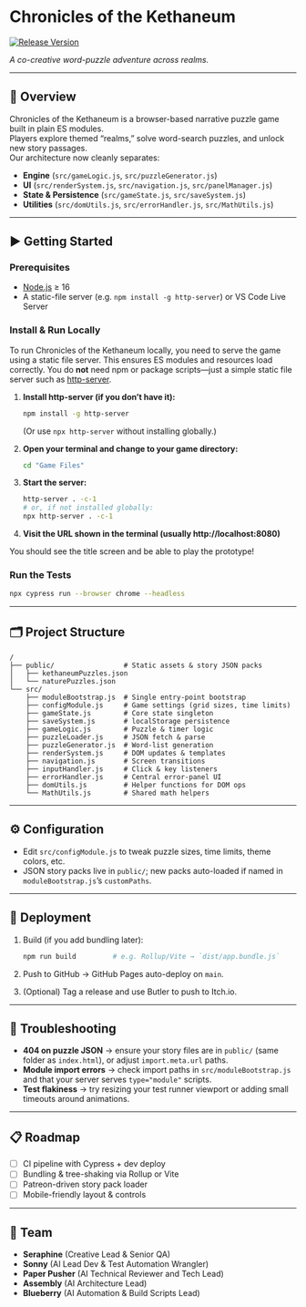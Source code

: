 # Chronicles of the Kethaneum

[![Release Version](https://img.shields.io/github/v/release/your-org/your-repo)](https://github.com/your-org/your-repo/releases)

*A co-creative word-puzzle adventure across realms.*

---

## 📖 Overview

Chronicles of the Kethaneum is a browser-based narrative puzzle game built in plain ES modules.  
Players explore themed “realms,” solve word-search puzzles, and unlock new story passages.  
Our architecture now cleanly separates:

- **Engine** (`src/gameLogic.js`, `src/puzzleGenerator.js`)  
- **UI** (`src/renderSystem.js`, `src/navigation.js`, `src/panelManager.js`)  
- **State & Persistence** (`src/gameState.js`, `src/saveSystem.js`)  
- **Utilities** (`src/domUtils.js`, `src/errorHandler.js`, `src/MathUtils.js`)  

---

## ▶️ Getting Started

### Prerequisites

- [Node.js](https://nodejs.org/) ≥ 16  
- A static-file server (e.g. `npm install -g http-server`) or VS Code Live Server  

### Install & Run Locally

To run Chronicles of the Kethaneum locally, you need to serve the game using a static file server. This ensures ES modules and resources load correctly. You do **not** need npm or package scripts—just a simple static file server such as [http-server](https://www.npmjs.com/package/http-server).

1. **Install http-server (if you don’t have it):**
   ```bash
   npm install -g http-server
   ```
   (Or use `npx http-server` without installing globally.)

2. **Open your terminal and change to your game directory:**
   ```bash
   cd "Game Files"
   ```

3. **Start the server:**
   ```bash
   http-server . -c-1
   # or, if not installed globally:
   npx http-server . -c-1
   ```

4. **Visit the URL shown in the terminal (usually http://localhost:8080)**

You should see the title screen and be able to play the prototype!

### Run the Tests

```bash
npx cypress run --browser chrome --headless
```

---

## 🗂️ Project Structure

```
/
├── public/                 # Static assets & story JSON packs
│   ├── kethaneumPuzzles.json
│   └── naturePuzzles.json
└── src/
    ├── moduleBootstrap.js  # Single entry-point bootstrap
    ├── configModule.js     # Game settings (grid sizes, time limits)
    ├── gameState.js        # Core state singleton
    ├── saveSystem.js       # localStorage persistence
    ├── gameLogic.js        # Puzzle & timer logic
    ├── puzzleLoader.js     # JSON fetch & parse
    ├── puzzleGenerator.js  # Word-list generation
    ├── renderSystem.js     # DOM updates & templates
    ├── navigation.js       # Screen transitions
    ├── inputHandler.js     # Click & key listeners
    ├── errorHandler.js     # Central error-panel UI
    ├── domUtils.js         # Helper functions for DOM ops
    └── MathUtils.js        # Shared math helpers
```

---

## ⚙️ Configuration

* Edit `src/configModule.js` to tweak puzzle sizes, time limits, theme colors, etc.
* JSON story packs live in `public/`; new packs auto-loaded if named in `moduleBootstrap.js`’s `customPaths`.

---

## 🚀 Deployment

1. Build (if you add bundling later):

   ```bash
   npm run build         # e.g. Rollup/Vite → `dist/app.bundle.js`
   ```
2. Push to GitHub → GitHub Pages auto-deploy on `main`.
3. (Optional) Tag a release and use Butler to push to Itch.io.

---

## 🔧 Troubleshooting

* **404 on puzzle JSON** → ensure your story files are in `public/` (same folder as `index.html`), or adjust `import.meta.url` paths.
* **Module import errors** → check import paths in `src/moduleBootstrap.js` and that your server serves `type="module"` scripts.
* **Test flakiness** → try resizing your test runner viewport or adding small timeouts around animations.

---

## 📋 Roadmap

* [ ] CI pipeline with Cypress + dev deploy
* [ ] Bundling & tree-shaking via Rollup or Vite
* [ ] Patreon-driven story pack loader
* [ ] Mobile-friendly layout & controls

---

## 👥 Team

* **Seraphine** (Creative Lead & Senior QA)
* **Sonny** (AI Lead Dev & Test Automation Wrangler)
* **Paper Pusher** (AI Technical Reviewer and Tech Lead)
* **Assembly** (AI Architecture Lead)
* **Blueberry** (AI Automation & Build Scripts Lead)

